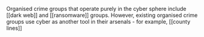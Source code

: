 Organised crime groups that operate purely in the cyber sphere include [[dark web]] and [[ransomware]] groups. However, existing organised crime groups use cyber as another tool in their arsenals - for example, [[county lines]]